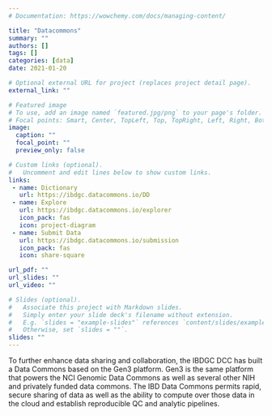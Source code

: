 ```yaml
---
# Documentation: https://wowchemy.com/docs/managing-content/

title: "Datacommons"
summary: ""
authors: []
tags: []
categories: [data]
date: 2021-01-20

# Optional external URL for project (replaces project detail page).
external_link: ""

# Featured image
# To use, add an image named `featured.jpg/png` to your page's folder.
# Focal points: Smart, Center, TopLeft, Top, TopRight, Left, Right, BottomLeft, Bottom, BottomRight.
image:
  caption: ""
  focal_point: ""
  preview_only: false

# Custom links (optional).
#   Uncomment and edit lines below to show custom links.
links:
 - name: Dictionary
   url: https://ibdgc.datacommons.io/DD
 - name: Explore
   url: https://ibdgc.datacommons.io/explorer
   icon_pack: fas
   icon: project-diagram
 - name: Submit Data
   url: https://ibdgc.datacommons.io/submission
   icon_pack: fas
   icon: share-square

url_pdf: ""
url_slides: ""
url_video: ""

# Slides (optional).
#   Associate this project with Markdown slides.
#   Simply enter your slide deck's filename without extension.
#   E.g. `slides = "example-slides"` references `content/slides/example-slides.md`.
#   Otherwise, set `slides = ""`.
slides: ""
---
```

To further enhance data sharing and collaboration, the IBDGC DCC has built a Data Commons based on the Gen3 platform. Gen3 is the same platform that powers the NCI Genomic Data Commons as well as several other NIH and privately funded data commons. The IBD Data Commons permits rapid, secure sharing of data as well as the ability to compute over those data in the cloud and establish reproducible QC and analytic pipelines.
